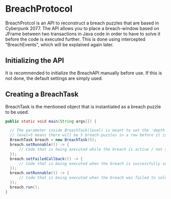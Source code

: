 # BreachProtocol
BreachProtcol is an API to reconstruct a breach puzzles that are based in Cyberpunk 2077. 
The API allows you to place a breach-window based on JFrame between two transactions 
in Java code in order to have to solve it before the code is executed further. 
This is done using intercepted "BreachEvents", which will be explained again later.

## Initializing the API
It is recommended to initialize the BreachAPI manually before use. 
If this is not done, the default settings are simply used.

## Creating a BreachTask
BreachTask is the mentioned object that is instantiated as a breach puzzle to be used.

```java
public static void main(String args[]) {

  // The parameter inside BreachTask(level) is meant to set the 'depth' of your breach.
  // level=5 means there will be 5 breach-puzzles in a row before it is count as solved.
  BreachTask breach = new BreachTask(5);
  breach.setRunnable(() -> {
      // Code that is being executed while the breach is active / not solved
  });
  breach.setFailedCallback(() -> {
      // Code that is being executed when the breach is successfully solved
  });
  breach.setRunnable(() -> {
      // Code that is being executed when the breach was failed to solve
  });
  breach.run();
}
```

